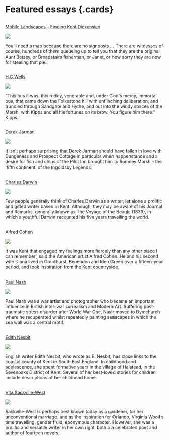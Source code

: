 # Featured essays {.cards}

##
[Mobile Landscapes - Finding Kent Dickensian](dickens/mobile-landscapes)

![](https://raw.githubusercontent.com/kent-map/kent/main/images/thumbnails/mobile-landscapes.jpg)

You’ll need a map because there are no signposts ... There are witnesses of course, hundreds of them queueing up to tell you that they are the original Aunt Betsey, or Broadstairs fisherman, or Janet, or how sorry they are now for stealing that pie.

##
[H.G.Wells](20c/20c-wellshg-biography)

![](https://iiif.juncture-digital.org/thumbnail?url=https://stor.artstor.org/stor/3615ba37-88b4-4c75-95b0-6710b43d7c73)

“This bus it was, this ruddy, venerable and, under God's mercy, immortal bus, that came down the Folkestone hill with unflinching deliberation, and trundled through Sandgate and Hythe, and out into the windy spaces of the Marsh, with Kipps and all his fortunes on its brow. You figure him there.” Kipps.

##
[Derek Jarman](20c/20c-jarman-biography)

![](https://iiif.juncture-digital.org/thumbnail?url=https://raw.githubusercontent.com/kent-map/kent/main/20c/images/Jarman1.jpg)

It isn’t perhaps surprising that Derek Jarman should have fallen in love with Dungeness and Prospect Cottage in particular when happenstance and a desire for fish and chips at the Pilot Inn brought him to Romney Marsh – the ‘fifth continent’ of the Ingoldsby Legends.

##
[Charles Darwin](19c/19c-darwin-biography)

![](https://iiif.juncture-digital.org/thumbnail?url=https://raw.githubusercontent.com/kent-map/kent/main/19c/images/DSCN1084.JPG)

Few people generally think of Charles Darwin as a writer, let alone a prolific and gifted writer based in Kent. Although, they may be aware of his Journal and Remarks, generally known as The Voyage of the Beagle (1839), in which a youthful Darwin recounted his five years travelling the world. 


##
[Alfred Cohen](20c/20c-cohen-biography)

![](https://iiif.juncture-digital.org/thumbnail?url=https://raw.githubusercontent.com/kent-map/kent/main/20c/images/redlandscape.jpg)

It was Kent that engaged my feelings more fiercely than any other place I can remember’, said the American artist Alfred Cohen. He and his second wife Diana lived in Goudhurst, Benenden and Iden Green over a fifteen-year period, and took inspiration from the Kent countryside.

##
[Paul Nash](20c/20c-nash-biography)

![](https://iiif.juncture-digital.org/thumbnail?url=https://upload.wikimedia.org/wikipedia/commons/e/eb/Battle_of_Britain_%28Paul_Nash%29.png)

Paul Nash was a war artist and photographer who became an important influence in British inter-war surrealism and Modern Art. Suffering post-traumatic stress disorder after World War One, Nash moved to Dymchurch where he recuperated whilst repeatedly painting seascapes in which the sea wall was a central motif.

##
[Edith Nesbit](nesbit)

![](https://iiif.juncture-digital.org/thumbnail?url=https://stor.artstor.org/stor/f3df3254-575f-4f32-ae8b-198c806e9d50)

English writer Edith Nesbit, who wrote as E. Nesbit, has close links to the coastal county of Kent in South East England. In childhood and adolescence, she spent formative years in the village of Halstead, in the Sevenoaks District of Kent. Several of her best-loved stories for children include descriptions of her childhood home.

##
[Vita Sackville-West](20c/20c-sackville-west-biography)

![](https://iiif.juncture-digital.org/thumbnail?url=https://raw.githubusercontent.com/kent-map/kent/main/20c/images/sissinghurst2.jpg)

Sackville-West is perhaps best known today as a gardener, for her unconventional marriage, and as the inspiration for Orlando, Virginia Woolf’s time travelling, gender fluid, eponymous character.  However, she was a prolific and versatile writer in her own right, both a a celebrated poet and author of fourteen novels.
